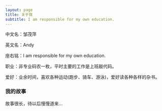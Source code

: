 ```yaml
---
layout: page
title: 关于我
subtitle: I am responsible for my own education.
---
```


中文名：邹茂萍

英文名：Andy

座右铭：I am responsible for my own education.

职业：非专业码农一枚，平时主要的工作是上班敲代码。

爱好：业余时间，喜欢各种运动(跑步、骑车、游泳)，爱好读各种各样的杂书。


### 我的故事 

故事很长，待以后慢慢道来...
